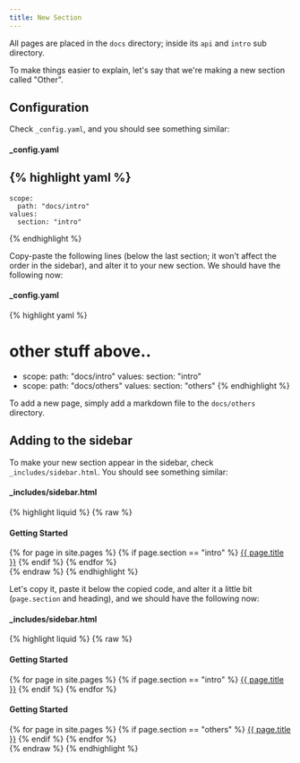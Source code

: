 ```yaml
---
title: New Section
---
```


All pages are placed in the `docs` directory; inside its `api` and `intro` sub directory.

To make things easier to explain, let's say that we're making a new section called "Other".

## Configuration

Check `_config.yaml`, and you should see something similar:

<h4 class="example-heading">_config.yaml</h4>

{% highlight yaml %}
  -
    scope:
      path: "docs/intro"
    values:
      section: "intro"
{% endhighlight %}

Copy-paste the following lines (below the last section; it won't affect the order in the sidebar), and alter it to your new section. We should have the following now:

<h4 class="example-heading">_config.yaml</h4>

{% highlight yaml %}
# other stuff above..
  -
    scope:
      path: "docs/intro"
    values:
      section: "intro"
  -
    scope:
      path: "docs/others"
    values:
      section: "others"
{% endhighlight %}

To add a new page, simply add a markdown file to the `docs/others` directory.

## Adding to the sidebar

To make your new section appear in the sidebar, check `_includes/sidebar.html`. You should see something similar:

<h4 class="example-heading">_includes/sidebar.html</h4>

{% highlight liquid %}
  {% raw %}
<section>
  <h4 class="heading -bordered"> Getting Started </h4>
  {% for page in site.pages %}
    {% if page.section == "intro" %}
      <a href="{{ page.url | prepend: site.baseurl }}">{{ page.title }}</a>
    {% endif %}
  {% endfor %}
</section>
  {% endraw %}
{% endhighlight %}

Let's copy it, paste it below the copied code, and alter it a little bit (`page.section` and heading), and we should have the following now:

<h4 class="example-heading">_includes/sidebar.html</h4>

{% highlight liquid %}
  {% raw %}
<section>
  <h4 class="heading -bordered"> Getting Started </h4>
  {% for page in site.pages %}
    {% if page.section == "intro" %}
      <a href="{{ page.url | prepend: site.baseurl }}">{{ page.title }}</a>
    {% endif %}
  {% endfor %}
</section>

<section>
  <h4 class="heading -bordered"> Getting Started </h4>
  {% for page in site.pages %}
    {% if page.section == "others" %}
      <a href="{{ page.url | prepend: site.baseurl }}">{{ page.title }}</a>
    {% endif %}
  {% endfor %}
</section>
  {% endraw %}
{% endhighlight %}
